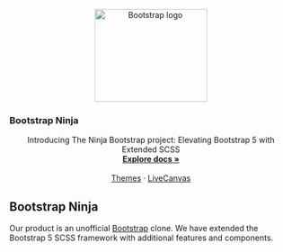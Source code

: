 <p align="center">
  <a href="https://bootstrap.ninja/">
    <img src="https://bootstrap.ninja/wp-content/uploads/2023/11/logo_bs_ninja.svg" alt="Bootstrap logo" width="200" height="165">
  </a>
</p>

<h3 align="center fw-bold display-1 ls-n2 gradient_purple">Bootstrap Ninja</h3>

<p align="center">
  Introducing The Ninja Bootstrap project: Elevating Bootstrap 5 with Extended SCSS
  <br>
  <a href="https://bootstrap.ninja/ninjabootstrap/"><strong>Explore docs »</strong></a>
  <br>
  <br>
  <a href="https://themes.getbootstrap.com/">Themes</a>
  ·
  <a href="https://livecanvas.com/">LiveCanvas</a>
</p>


## Bootstrap Ninja

Our product is an unofficial <a href="https://getbootstrap.com/">Bootstrap</a> clone. We have extended the Bootstrap 5 SCSS framework with additional features and components.

